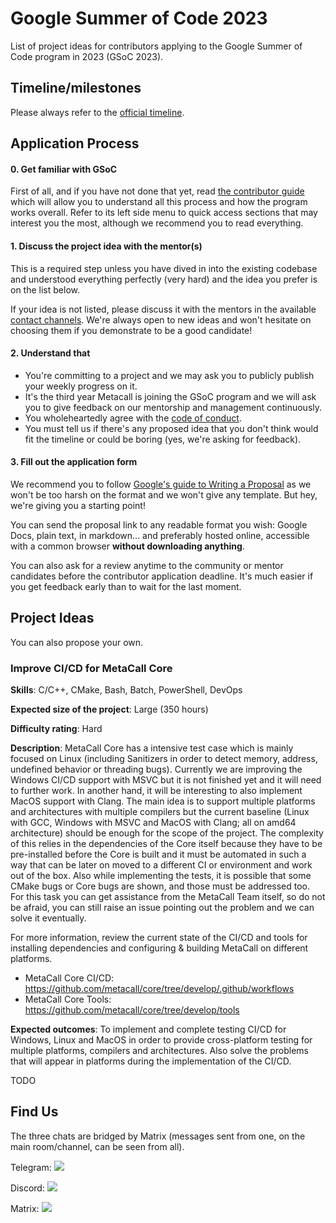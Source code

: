 # Google Summer of Code 2023
List of project ideas for contributors applying to the Google Summer of Code program in 2023 (GSoC 2023).

## Timeline/milestones

Please always refer to the [official timeline](https://developers.google.com/open-source/gsoc/timeline).  
  
## Application Process

#### 0. Get familiar with GSoC

First of all, and if you have not done that yet, read [the contributor guide](https://google.github.io/gsocguides/student/) which will allow you to understand all this process and how the program works overall. Refer to its left side menu to quick access sections that may interest you the most, although we recommend you to read everything.  
  
#### 1. Discuss the project idea with the mentor(s)

This is a required step unless you have dived in into the existing codebase and understood everything perfectly (very hard) and the idea you prefer is on the list below.

If your idea is not listed, please discuss it with the mentors in the available [contact channels](https://github.com/metacall/gsoc-2023#find-us). We're always open to new ideas and won't hesitate on choosing them if you demonstrate to be a good candidate!  
  
#### 2. Understand that

- You're committing to a project and we may ask you to publicly publish your weekly progress on it.
- It's the third year Metacall is joining the GSoC program and we will ask you to give feedback on our mentorship and management continuously.
- You wholeheartedly agree with the [code of conduct](https://github.com/metacall/core/blob/develop/.github/CODE_OF_CONDUCT.md).
- You must tell us if there's any proposed idea that you don't think would fit the timeline or could be boring (yes, we're asking for feedback).
  
#### 3. Fill out the application form

We recommend you to follow [Google's guide to Writing a Proposal](https://google.github.io/gsocguides/student/writing-a-proposal) as we won't be too harsh on the format and we won't give any template. But hey, we're giving you a starting point!

You can send the proposal link to any readable format you wish: Google Docs, plain text, in markdown... and preferably hosted online, accessible with a common browser **without downloading anything**.

You can also ask for a review anytime to the community or mentor candidates before the contributor application deadline. It's much easier if you get feedback early than to wait for the last moment.
  

## Project Ideas

You can also propose your own.

### Improve CI/CD for MetaCall Core

**Skills**: C/C++, CMake, Bash, Batch, PowerShell, DevOps

**Expected size of the project**: Large (350 hours)

**Difficulty rating**: Hard

**Description**:
MetaCall Core has a intensive test case which is mainly focused on Linux (including Sanitizers in order to detect memory, address, undefined behavior or threading bugs). Currently we are improving the Windows CI/CD support with MSVC but it is not finished yet and it will need to further work. In another hand, it will be interesting to also implement MacOS support with Clang. The main idea is to support multiple platforms and architectures with multiple compilers but the current baseline (Linux with GCC, Windows with MSVC and MacOS with Clang; all on amd64 architecture) should be enough for the scope of the project. The complexity of this relies in the dependencies of the Core itself because they have to be pre-installed before the Core is built and it must be automated in such a way that can be later on moved to a different CI or environment and work out of the box. Also while implementing the tests, it is possible that some CMake bugs or Core bugs are shown, and those must be addressed too. For this task you can get assistance from the MetaCall Team itself, so do not be afraid, you can still raise an issue pointing out the problem and we can solve it eventually.

For more information, review the current state of the CI/CD and tools for installing dependencies and configuring & building MetaCall on different platforms.

  - MetaCall Core CI/CD: https://github.com/metacall/core/tree/develop/.github/workflows
  - MetaCall Core Tools: https://github.com/metacall/core/tree/develop/tools

**Expected outcomes**: To implement and complete testing CI/CD for Windows, Linux and MacOS in order to provide cross-platform testing for multiple platforms, compilers and architectures. Also solve the problems that will appear in platforms during the implementation of the CI/CD.


TODO


## Find Us

The three chats are bridged by Matrix (messages sent from one, on the main room/channel, can be seen from all).


Telegram:
<a href="https://t.me/joinchat/BMSVbBatp0Vi4s5l4VgUgg" alt="Telegram"><img src="https://img.shields.io/static/v1?label=metacall&message=join&color=blue&logo=telegram&style=flat" /></a>

Discord: 
  <a href="https://discord.gg/upwP4mwJWa" alt="Discord"><img src="https://img.shields.io/discord/781987805974757426?label=discord&style=flat" /></a>

Matrix:
  <a href="https://matrix.to/#/#metacall:matrix.org" alt="Matrix"><img src="https://img.shields.io/matrix/metacall:matrix.org?label=matrix&style=flat" /></a>
